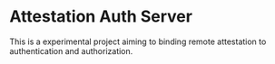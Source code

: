 # Attestation Auth Server

This is a experimental project aiming to binding remote attestation to authentication and authorization.
